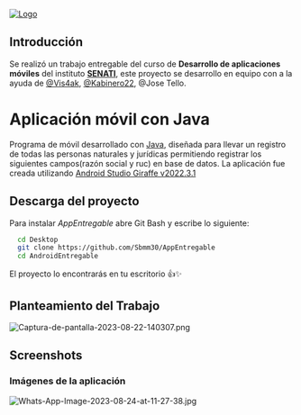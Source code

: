 [![Logo](https://i.postimg.cc/CK4n0ptW/2560px-Senati-Per-logo-svg.png)](https://www.senati.edu.pe/ "Servicio Nacional de Adiestramiento en Trabajo Industrial")
## Introducción

Se realizó un trabajo entregable del curso de  **Desarrollo de aplicaciones móviles** del instituto **[SENATI](https://www.senati.edu.pe/ 'Servicio Nacional de Adiestramiento en Trabajo Industrial')**, este proyecto se desarrollo en equipo con a la ayuda de [@Vis4ak](https://github.com/Vis4nk), [@Kabinero22](https://github.com/Kabinero22), @Jose Tello. 

# Aplicación móvil con Java

Programa de móvil desarrollado con [Java](https://www.java.com/es/), diseñada para llevar un registro de todas las personas naturales y jurídicas permitiendo registrar los siguientes campos(razón social y ruc) en base de datos. La aplicación fue creada utilizando [Android Studio Giraffe v2022.3.1](https://developer.android.com/studio)

## Descarga del proyecto

Para instalar *AppEntregable* abre Git Bash y escribe lo siguiente:

```bash
  cd Desktop
  git clone https://github.com/Sbmm30/AppEntregable
  cd AndroidEntregable
```
El proyecto lo encontrarás en tu escritorio 👍✨

## Planteamiento del Trabajo

![Captura-de-pantalla-2023-08-22-140307.png](https://i.postimg.cc/593SqQtH/Captura-de-pantalla-2023-08-22-140307.png)

## Screenshots

### Imágenes de la aplicación
![Whats-App-Image-2023-08-24-at-11-27-38.jpg](https://i.postimg.cc/rpLT5RGp/Whats-App-Image-2023-08-24-at-11-27-38.jpg)
